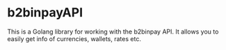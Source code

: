 # b2binpayAPI
This is a Golang library for working with the b2binpay API. It allows you to easily get info of currencies, wallets, rates etc.
